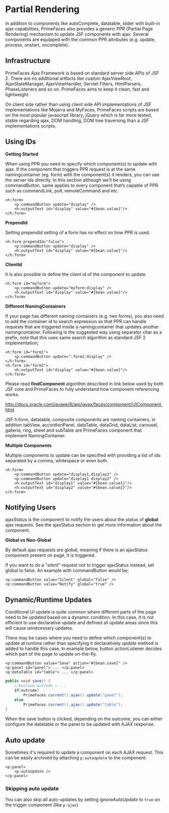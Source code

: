 # Partial Rendering

In addition to components like autoComplete, datatable, slider with built-in ajax capabilities,
PrimeFaces also provides a generic PPR (Partial Page Rendering) mechanism to update JSF
components with ajax. Several components are equipped with the common PPR attributes (e.g.
update, process, onstart, oncomplete).

## Infrastructure

PrimeFaces Ajax Framework is based on standard server side APIs of JSF 2. There are no additional
artfacts like custom AjaxViewRoot, AjaxStateManager, AjaxViewHandler, Servlet Filters,
HtmlParsers, PhaseListeners and so on. PrimeFaces aims to keep it clean, fast and lightweight.

On client side rather than using client side API implementations of JSF implementations like
Mojarra and MyFaces, PrimeFaces scripts are based on the most popular javascript library; jQuery
which is far more tested, stable regarding ajax, DOM handling, DOM tree traversing than a JSF
implementations scripts.

## Using IDs

**Getting Started**

When using PPR you need to specify which component(s) to update with ajax. If the component
that triggers PPR request is at the same namingcontainer (eg. form) with the component(s) it
renders, you can use the server ids directly. In this section although we’ll be using commandButton,
same applies to every component that’s capable of PPR such as commandLink, poll,
remoteCommand and etc.

```xhtml
<h:form>
    <p:commandButton update="display" />
    <h:outputText id="display" value="#{bean.value}"/>
</h:form>
```
**PrependId**

Setting prependId setting of a form has no effect on how PPR is used.

```xhtml
<h:form prependId="false">
    <p:commandButton update="display" />
    <h:outputText id="display" value="#{bean.value}"/>
</h:form>
```

**ClientId**

It is also possible to define the client id of the component to update.

```xhtml
<h:form id="myform">
    <p:commandButton update="myform:display" />
    <h:outputText id="display" value="#{bean.value}"/>
</h:form>
```
**Different NamingContainers**

If your page has different naming containers (e.g. two forms), you also need to add the container id
to search expression so that PPR can handle requests that are triggered inside a namingcontainer
that updates another namingcontainer. Following is the suggested way using separator char as a
prefix, note that this uses same search algorithm as standard JSF 2 implementation;

```xhtml
<h:form id="form1">
    <p:commandButton update=":form2:display" />
</h:form>
<h:form id="form2">
    <h:outputText id="display" value="#{bean.value}"/>
</h:form>
```
Please read **findComponent** algorithm described in link below used by both JSF core and
PrimeFaces to fully understand how component referencing works.

http://docs.oracle.com/javaee/6/api/javax/faces/component/UIComponent.html

JSF h:form, datatable, composite components are naming containers, in addition tabView,
accordionPanel, dataTable, dataGrid, dataList, carousel, galleria, ring, sheet and subTable are
PrimeFaces component that implement NamingContainer.

**Multiple Components**

Multiple components to update can be specified with providing a list of ids separated by a comma,
whitespace or even both.

```xhtml
<h:form>
    <p:commandButton update="display1,display2" />
    <p:commandButton update="display1 display2" />
    <h:outputText id="display1" value="#{bean.value1}"/>
    <h:outputText id="display2" value="#{bean.value2}"/>
</h:form>
```

## Notifying Users

ajaxStatus is the component to notify the users about the status of **global** ajax requests. See the
ajaxStatus section to get more information about the component.

**Global vs Non-Global**

By default ajax requests are global, meaning if there is an ajaxStatus component present on page, it
is triggered.

If you want to do a "silent" request not to trigger ajaxStatus instead, set global to false. An example
with commandButton would be;

```xhtml
<p:commandButton value="Silent" global="false" />
<p:commandButton value="Notify" global="true" />
```

## Dynamic/Runtime Updates

Conditional UI update is quite common where different parts of the page need to be updated based
on a dynamic condition. In this case, it is not efficient to use declarative update and defined all
update areas since this will cause unnecessary updates.

There may be cases where you need to define which component(s) to update at runtime rather than specifying it declaratively
 _update_ method is added to handle this case. In example below, button actionListener decides which part of the page to update on-the-fly.

```xhtml
<p:commandButton value="Save" action="#{bean.save}" />
<p:panel id="panel"> ... </p:panel>
<p:dataTable id="table"> ... </p:panel>
```
```java
public void save() {
    //boolean outcome = ...
    if(outcome)
        PrimeFaces.current().ajax().update("panel");
    else
        PrimeFaces.current().ajax().update("table");
}
```
When the save button is clicked, depending on the outcome, you can either configure the datatable
or the panel to be updated with AJAX response.

## Auto update

Sometimes it's required to update a component on each AJAX request.
This can be easily archived by attaching `p:autoUpdate` to the component:

```xhtml
<p:panel>
    <p:autoUpdate />
</p:panel>
```

### Skipping auto update

You can also skip all auto-updates by setting _ignoreAutoUpdate_ to `true` on the trigger component (like `p:ajax`)